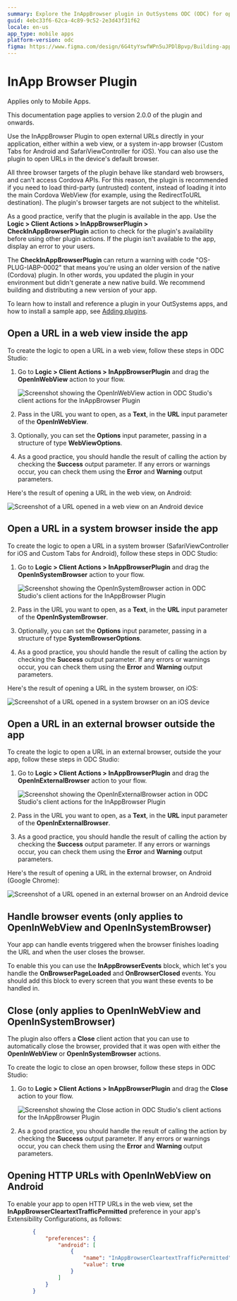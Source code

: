 ```yaml
---
summary: Explore the InAppBrowser plugin in OutSystems ODC (ODC) for opening external URLs directly in your application.
guid: 4ebc33f6-62ca-4c89-9c52-2e3d43f31f62
locale: en-us
app_type: mobile apps
platform-version: odc
figma: https://www.figma.com/design/6G4tyYswfWPn5uJPDlBpvp/Building-apps?node-id=5727-54&t=ADYZzdTUBOjTpi9r-0
---
```


# InApp Browser Plugin

<div class="info" markdown="1">

Applies only to Mobile Apps.

</div>

This documentation page applies to version 2.0.0 of the plugin and onwards.

Use the InAppBrowser Plugin to open external URLs directly in your application, either within a web view, or a system in-app browser (Custom Tabs for Android and SafariViewController for iOS). You can also use the plugin to open URLs in the device's default browser.

All three browser targets of the plugin behave like standard web browsers, and can't access Cordova APIs. For this reason, the plugin is recommended if you need to load third-party (untrusted) content, instead of loading it into the main Cordova WebView (for example, using the RedirectToURL destination). The plugin's browser targets are not subject to the whitelist.

As a good practice, verify that the plugin is available in the app. Use the **Logic > Client Actions > InAppBrowserPlugin > CheckInAppBrowserPlugin** action to check for the plugin's availability before using other plugin actions. If the plugin isn't available to the app, display an error to your users.

The **CheckInAppBrowserPlugin** can return a warning with code "OS-PLUG-IABP-0002" that means you're using an older version of the native (Cordova) plugin. In other words, you updated the plugin in your environment but didn't generate a new native build. We recommend building and distributing a new version of your app.

<div class="info" markdown="1">

To learn how to install and reference a plugin in your OutSystems apps, and how to install a sample app, see [Adding plugins](../intro.md#adding-plugins).

</div>

## Open a URL in a web view inside the app

To create the logic to open a URL in a web view, follow these steps in ODC Studio:

1. Go to **Logic > Client Actions > InAppBrowserPlugin** and drag the **OpenInWebView** action to your flow.

    ![Screenshot showing the OpenInWebView action in ODC Studio's client actions for the InAppBrowser Plugin](images/open-in-web-view-odcs.png "ODC Studio Client Actions for InAppBrowser Plugin")

2. Pass in the URL you want to open, as a **Text**, in the **URL** input parameter of the **OpenInWebView**.
   
3. Optionally, you can set the **Options** input parameter, passing in a structure of type **WebViewOptions**.

4. As a good practice, you should handle the result of calling the action by checking the **Success** output parameter. If any errors or warnings occur, you can check them using the **Error** and **Warning** output parameters.

Here's the result of opening a URL in the web view, on Android:

![Screenshot of a URL opened in a web view on an Android device](images/web-view-android.png "Web View on Android")

## Open a URL in a system browser inside the app

To create the logic to open a URL in a system browser (SafariViewController for iOS and Custom Tabs for Android), follow these steps in ODC Studio:

1. Go to **Logic > Client Actions > InAppBrowserPlugin** and drag the **OpenInSystemBrowser** action to your flow.

    ![Screenshot showing the OpenInSystemBrowser action in ODC Studio's client actions for the InAppBrowser Plugin](images/open-in-system-browser-odcs.png "ODC Studio Client Actions for InAppBrowser Plugin")

2. Pass in the URL you want to open, as a **Text**, in the **URL** input parameter of the **OpenInSystemBrowser**.
   
3. Optionally, you can set the **Options** input parameter, passing in a structure of type **SystemBrowserOptions**.

4. As a good practice, you should handle the result of calling the action by checking the **Success** output parameter. If any errors or warnings occur, you can check them using the **Error** and **Warning** output parameters.

Here's the result of opening a URL in the system browser, on iOS:

![Screenshot of a URL opened in a system browser on an iOS device](images/system-browser-ios.png "System Browser on iOS")

## Open a URL in an external browser outside the app

To create the logic to open a URL in an external browser, outside the your app, follow these steps in ODC Studio:

1. Go to **Logic > Client Actions > InAppBrowserPlugin** and drag the **OpenInExternalBrowser** action to your flow.

    ![Screenshot showing the OpenInExternalBrowser action in ODC Studio's client actions for the InAppBrowser Plugin](images/open-in-external-browser-odcs.png "ODC Studio Client Actions for InAppBrowser Plugin")

2. Pass in the URL you want to open, as a **Text**, in the **URL** input parameter of the **OpenInExternalBrowser**.

3. As a good practice, you should handle the result of calling the action by checking the **Success** output parameter. If any errors or warnings occur, you can check them using the **Error** and **Warning** output parameters.

Here's the result of opening a URL in the external browser, on Android (Google Chrome):

![Screenshot of a URL opened in an external browser on an Android device](images/external-browser-android.png "External Browser on Android")

## Handle browser events (only applies to OpenInWebView and OpenInSystemBrowser)

Your app can handle events triggered when the browser finishes loading the URL and when the user closes the browser.

To enable this you can use the **InAppBrowserEvents** block, which let's you handle the **OnBrowserPageLoaded** and **OnBrowserClosed** events. You should add this block to every screen that you want these events to be handled in.

## Close (only applies to OpenInWebView and OpenInSystemBrowser)

The plugin also offers a **Close** client action that you can use to automatically close the browser, provided that it was open with either the **OpenInWebView** or **OpenInSystemBrowser** actions.

To create the logic to close an open browser, follow these steps in ODC Studio:

1. Go to **Logic > Client Actions > InAppBrowserPlugin** and drag the **Close** action to your flow.

    ![Screenshot showing the Close action in ODC Studio's client actions for the InAppBrowser Plugin](images/close-browser-odcs.png "ODC Studio Client Actions for InAppBrowser Plugin")

3. As a good practice, you should handle the result of calling the action by checking the **Success** output parameter. If any errors or warnings occur, you can check them using the **Error** and **Warning** output parameters.

## Opening HTTP URLs with OpenInWebView on Android

To enable your app to open HTTP URLs in the web view, set the **InAppBrowserCleartextTrafficPermitted** preference in your app's Extensibility Configurations, as follows:

```json
        {
            "preferences": {
                "android": [
                    {
                        "name": "InAppBrowserCleartextTrafficPermitted",
                        "value": true
                    }
                ]
            }
        }
```
